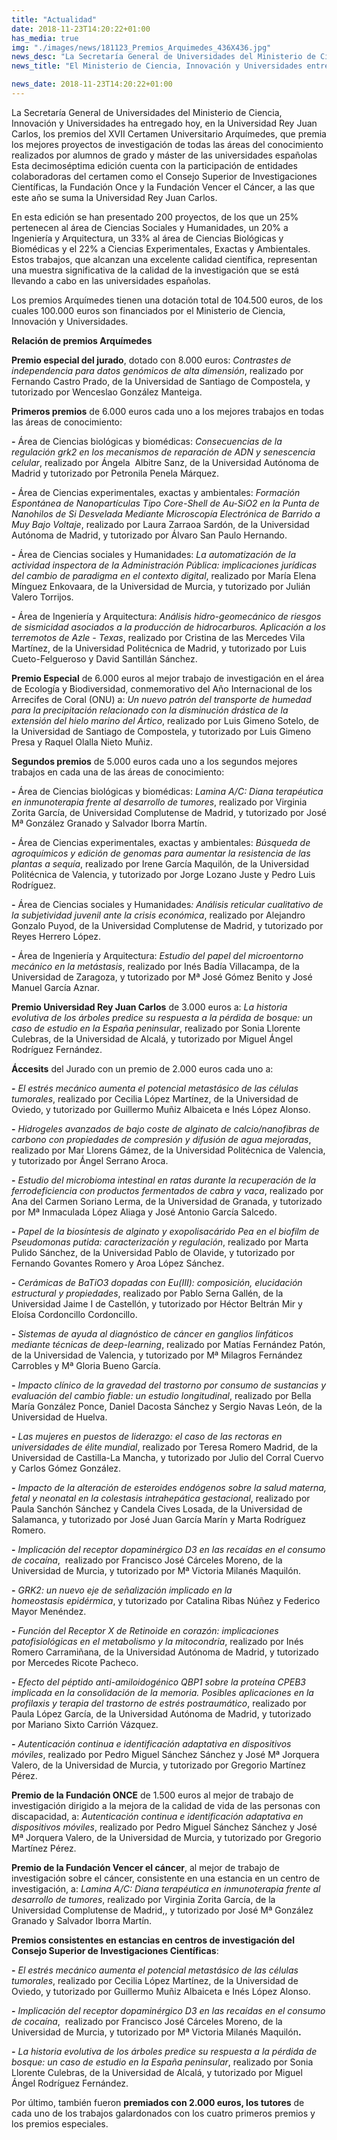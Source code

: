 ```yaml
---
title: "Actualidad"
date: 2018-11-23T14:20:22+01:00
has_media: true
img: "./images/news/181123_Premios_Arquimedes_436X436.jpg"
news_desc: "La Secretaría General de Universidades del Ministerio de Ciencia, Innovación y Universidades ha entregado hoy, en la Universidad Rey Juan Carlos, los premios del XVII Certamen Universitario Arquímedes, que premia los mejores proyectos de investigación de todas las áreas del conocimiento realizados por alumnos de grado y máster de las universidades españolas Esta decimoséptima edición cuenta con la participación de entidades colaboradoras del certamen como el Consejo Superior de Investigaciones Científicas, la Fundación Once y la Fundación Vencer el Cáncer, a las que este año se suma la Universidad Rey Juan Carlos."
news_title: "El Ministerio de Ciencia, Innovación y Universidades entrega los Premios Arquímedes"

news_date: 2018-11-23T14:20:22+01:00
---
```

<p>La Secretar&iacute;a General de Universidades del Ministerio de Ciencia, Innovaci&oacute;n y Universidades ha entregado hoy, en la Universidad Rey Juan Carlos, los premios del XVII Certamen Universitario Arqu&iacute;medes, que premia los mejores proyectos de investigaci&oacute;n de todas las &aacute;reas del conocimiento realizados por alumnos de grado y m&aacute;ster de las universidades espa&ntilde;olas Esta decimos&eacute;ptima edici&oacute;n cuenta con la participaci&oacute;n de entidades colaboradoras del certamen como el Consejo Superior de Investigaciones Cient&iacute;ficas, la Fundaci&oacute;n Once y la Fundaci&oacute;n Vencer el C&aacute;ncer, a las que este a&ntilde;o se suma la Universidad Rey Juan Carlos.</p>
<p>En esta edici&oacute;n se han presentado 200 proyectos, de los que un 25% pertenecen al &aacute;rea de Ciencias Sociales y Humanidades, un 20% a Ingenier&iacute;a y Arquitectura, un 33% al &aacute;rea de Ciencias Biol&oacute;gicas y Biom&eacute;dicas y el 22% a Ciencias Experimentales, Exactas y Ambientales. Estos trabajos, que alcanzan una excelente calidad cient&iacute;fica, representan una muestra significativa de la calidad de la investigaci&oacute;n que se est&aacute; llevando a cabo en las universidades espa&ntilde;olas.</p>
<p>Los premios Arqu&iacute;medes tienen una dotaci&oacute;n total de 104.500 euros, de los cuales 100.000 euros son financiados por el Ministerio de Ciencia, Innovaci&oacute;n y Universidades.</p>
<p><b>Relaci&oacute;n de premios Arqu&iacute;medes</b></p>
<p><b>Premio especial del jurado</b>, dotado con 8.000 euros:<span>&nbsp;</span><em>Contrastes de independencia para datos gen&oacute;micos de alta dimensi&oacute;n</em>, realizado por Fernando Castro Prado, de la Universidad de Santiago de Compostela, y tutorizado por Wenceslao Gonz&aacute;lez Manteiga.</p>
<p><b>Primeros premios</b><span>&nbsp;</span>de 6.000 euros cada uno a los mejores trabajos en todas las &aacute;reas de conocimiento:</p>
<p><b>-</b><span>&nbsp;</span>&Aacute;rea de Ciencias biol&oacute;gicas y biom&eacute;dicas:<span>&nbsp;</span><em>Consecuencias de la regulaci&oacute;n grk2 en los mecanismos de reparaci&oacute;n de ADN y senescencia celular</em>, realizado por &Aacute;ngela &nbsp;Albitre Sanz, de la Universidad Aut&oacute;noma de Madrid y tutorizado por Petronila Penela M&aacute;rquez.</p>
<p><b>-</b><span>&nbsp;</span>&Aacute;rea de Ciencias experimentales, exactas y ambientales:<span>&nbsp;</span><em>Formaci&oacute;n Espont&aacute;nea de Nanopart&iacute;culas Tipo Core-Shell de Au-SiO2 en la Punta de Nanohilos de Si Desvelada Mediante Microscop&iacute;a Electr&oacute;nica de Barrido a Muy Bajo Voltaje</em>, realizado por Laura Zarraoa Sard&oacute;n, de la Universidad Aut&oacute;noma de Madrid, y tutorizado por &Aacute;lvaro San Paulo Hernando.</p>
<p><b>-</b><span>&nbsp;</span>&Aacute;rea de Ciencias sociales y Humanidades:<span>&nbsp;</span><em>La automatizaci&oacute;n de la actividad inspectora de la Administraci&oacute;n P&uacute;blica: implicaciones jur&iacute;dicas del cambio de paradigma en el contexto digital</em>, realizado por Mar&iacute;a Elena M&iacute;nguez Enkovaara, de la Universidad de Murcia, y tutorizado por Juli&aacute;n Valero Torrijos.</p>
<p><b>-</b><span>&nbsp;</span>&Aacute;rea de Ingenier&iacute;a y Arquitectura:<span>&nbsp;</span><em>An&aacute;lisis hidro-geomec&aacute;nico de riesgos de sismicidad asociados a la producci&oacute;n de hidrocarburos. Aplicaci&oacute;n a los terremotos de Azle - Texas</em>, realizado por Cristina de las Mercedes Vila Mart&iacute;nez, de la Universidad Polit&eacute;cnica de Madrid, y tutorizado por Luis Cueto-Felgueroso y David Santill&aacute;n S&aacute;nchez.</p>
<p><b>Premio Especial</b><span>&nbsp;</span>de 6.000 euros al mejor trabajo de investigaci&oacute;n en el &aacute;rea de Ecolog&iacute;a y Biodiversidad, conmemorativo del A&ntilde;o Internacional de los Arrecifes de Coral (ONU) a:<span>&nbsp;</span><em>Un nuevo patr&oacute;n del transporte de humedad para la precipitaci&oacute;n relacionado con la disminuci&oacute;n dr&aacute;stica de la extensi&oacute;n del hielo marino del &Aacute;rtico</em>, realizado por Luis Gimeno Sotelo, de la Universidad de Santiago de Compostela, y tutorizado por Luis Gimeno Presa y Raquel Olalla Nieto Mu&ntilde;iz.</p>
<p><b>Segundos premios</b><span>&nbsp;</span>de 5.000 euros cada uno a los segundos mejores trabajos en cada una de las &aacute;reas de conocimiento:</p>
<p><b>-</b><span>&nbsp;</span>&Aacute;rea de Ciencias biol&oacute;gicas y biom&eacute;dicas:<span>&nbsp;</span><em>Lamina A/C: Diana terap&eacute;utica en inmunoterapia frente al desarrollo de tumores</em>, realizado por Virginia Zorita Garc&iacute;a, de Universidad Complutense de Madrid, y tutorizado por Jos&eacute; M&ordf; Gonz&aacute;lez Granado y Salvador Iborra Mart&iacute;n.</p>
<p><b>-</b><span>&nbsp;</span>&Aacute;rea de Ciencias experimentales, exactas y ambientales:<span>&nbsp;</span><em>B&uacute;squeda de agroqu&iacute;micos y edici&oacute;n de genomas para aumentar la resistencia de las plantas a sequ&iacute;a</em>, realizado por Irene Garc&iacute;a Maquil&oacute;n, de la Universidad Polit&eacute;cnica de Valencia, y tutorizado por Jorge Lozano Juste y Pedro Luis Rodr&iacute;guez.</p>
<p><b>-</b><span>&nbsp;</span>&Aacute;rea de Ciencias sociales y Humanidades<em>: An&aacute;lisis reticular cualitativo de la subjetividad juvenil ante la crisis econ&oacute;mica</em>, realizado por Alejandro Gonzalo Puyod, de la Universidad Complutense de Madrid, y tutorizado por Reyes Herrero L&oacute;pez.</p>
<p><b>-</b><span>&nbsp;</span>&Aacute;rea de Ingenier&iacute;a y Arquitectura:<span>&nbsp;</span><em>Estudio del papel del microentorno mec&aacute;nico en la met&aacute;stasis</em>, realizado por In&eacute;s Bad&iacute;a Villacampa, de la Universidad de Zaragoza, y tutorizado por M&ordf; Jos&eacute; G&oacute;mez Benito y Jos&eacute; Manuel Garc&iacute;a Aznar.</p>
<p><b>Premio Universidad Rey Juan Carlos</b><span>&nbsp;</span>de 3.000 euros a:<span>&nbsp;</span><em>La historia evolutiva de los &aacute;rboles predice su respuesta a la p&eacute;rdida de bosque: un caso de estudio en la Espa&ntilde;a peninsular</em>, realizado por Sonia Llorente Culebras, de la Universidad de Alcal&aacute;, y tutorizado por Miguel &Aacute;ngel Rodr&iacute;guez Fern&aacute;ndez.</p>
<p><b>&Aacute;ccesits</b><span>&nbsp;</span>del Jurado con un premio de 2.000 euros cada uno a:</p>
<p><b>-</b><span>&nbsp;</span><em>El estr&eacute;s mec&aacute;nico aumenta el potencial metast&aacute;sico de las c&eacute;lulas tumorales</em>, realizado por Cecilia L&oacute;pez Mart&iacute;nez, de la Universidad de Oviedo, y tutorizado por Guillermo Mu&ntilde;iz Albaiceta e In&eacute;s L&oacute;pez Alonso.</p>
<p><b>-</b><span>&nbsp;</span><em>Hidrogeles avanzados de bajo coste de alginato de calcio/nanofibras de carbono con propiedades de compresi&oacute;n y difusi&oacute;n de agua mejoradas</em>, realizado por Mar Llorens G&aacute;mez, de la Universidad Polit&eacute;cnica de Valencia, y tutorizado por &Aacute;ngel Serrano Aroca.</p>
<p><b>-</b><span>&nbsp;</span><em>Estudio del microbioma intestinal en ratas durante la recuperaci&oacute;n de la ferrodeficiencia con productos fermentados de cabra y vaca</em>, realizado por Ana del Carmen Soriano Lerma, de la Universidad de Granada, y tutorizado por M&ordf; Inmaculada L&oacute;pez Aliaga y Jos&eacute; Antonio Garc&iacute;a Salcedo.</p>
<p><b>-</b><span>&nbsp;</span><em>Papel de la bios&iacute;ntesis de alginato y exopolisac&aacute;rido Pea en el biofilm de Pseudomonas putida: caracterizaci&oacute;n y regulaci&oacute;n</em>, realizado por Marta Pulido S&aacute;nchez, de la Universidad Pablo de Olavide, y tutorizado por Fernando Govantes Romero y Aroa L&oacute;pez S&aacute;nchez.</p>
<p><b>-</b><span>&nbsp;</span><em>Cer&aacute;micas de BaTiO3 dopadas con Eu(III): composici&oacute;n, elucidaci&oacute;n estructural y propiedades</em>, realizado por Pablo Serna Gall&eacute;n, de la Universidad Jaime I de Castell&oacute;n, y tutorizado por H&eacute;ctor Beltr&aacute;n Mir y Elo&iacute;sa Cordoncillo Cordoncillo.</p>
<p><b>-</b><span>&nbsp;</span><em>Sistemas de ayuda al diagn&oacute;stico de c&aacute;ncer en ganglios linf&aacute;ticos mediante t&eacute;cnicas de deep-learning</em>, realizado por Mat&iacute;as Fern&aacute;ndez Pat&oacute;n, de la Universidad de Valencia, y tutorizado por M&ordf; Milagros Fern&aacute;ndez Carrobles y M&ordf; Gloria Bueno Garc&iacute;a.</p>
<p><b>-</b><span>&nbsp;</span><em>Impacto cl&iacute;nico de la gravedad del trastorno por consumo de sustancias y evaluaci&oacute;n del cambio fiable: un estudio longitudinal</em>, realizado por Bella Mar&iacute;a Gonz&aacute;lez Ponce, Daniel Dacosta S&aacute;nchez y Sergio Navas Le&oacute;n, de la Universidad de Huelva.</p>
<p><b>-</b><span>&nbsp;</span><em>Las mujeres en puestos de liderazgo: el caso de las rectoras en universidades de &eacute;lite mundial</em>, realizado por Teresa Romero Madrid, de la Universidad de Castilla-La Mancha, y tutorizado por Julio del Corral Cuervo y Carlos G&oacute;mez Gonz&aacute;lez.</p>
<p><b>-</b><span>&nbsp;</span><em>Impacto de la alteraci&oacute;n de esteroides end&oacute;genos sobre la salud materna, fetal y neonatal en la colestasis intrahep&aacute;tica gestacional</em>, realizado por Paula Sanch&oacute;n S&aacute;nchez y Candela Cives Losada, de la Universidad de Salamanca, y tutorizado por Jos&eacute; Juan Garc&iacute;a Mar&iacute;n y Marta Rodr&iacute;guez Romero.</p>
<p><b>-</b><span>&nbsp;</span><em>Implicaci&oacute;n del receptor dopamin&eacute;rgico D3 en las reca&iacute;das en el consumo de coca&iacute;na</em>,&nbsp; realizado por Francisco Jos&eacute; C&aacute;rceles Moreno, de la Universidad de Murcia, y tutorizado por M&ordf; Victoria Milan&eacute;s Maquil&oacute;n.</p>
<p><b>-</b><span>&nbsp;</span><em>GRK2: un nuevo eje de se&ntilde;alizaci&oacute;n implicado en la homeostasis</em><span>&nbsp;</span><em>epid&eacute;rmica</em>, y tutorizado por Catalina Ribas N&uacute;&ntilde;ez y Federico Mayor Men&eacute;ndez.</p>
<p><b>-</b><span>&nbsp;</span><em>Funci&oacute;n del Receptor X de Retinoide en coraz&oacute;n: implicaciones patofisiol&oacute;gicas en el metabolismo y la mitocondria</em>, realizado por In&eacute;s Romero Carrami&ntilde;ana, de la Universidad Aut&oacute;noma de Madrid, y tutorizado por Mercedes Ricote Pacheco.</p>
<p><b>-</b><span>&nbsp;</span><em>Efecto del p&eacute;ptido anti-amiloidog&eacute;nico QBP1 sobre la prote&iacute;na CPEB3 implicada en la consolidaci&oacute;n de la memoria. Posibles aplicaciones en la profilaxis y terapia del trastorno de estr&eacute;s postraum&aacute;tico</em>, realizado por Paula L&oacute;pez Garc&iacute;a, de la Universidad Aut&oacute;noma de Madrid, y tutorizado por Mariano Sixto Carri&oacute;n V&aacute;zquez.</p>
<p><b>-</b><span>&nbsp;</span><em>Autenticaci&oacute;n continua e identificaci&oacute;n adaptativa en dispositivos m&oacute;viles</em>, realizado por Pedro Miguel S&aacute;nchez S&aacute;nchez y Jos&eacute; M&ordf; Jorquera Valero, de la Universidad de Murcia, y tutorizado por Gregorio Mart&iacute;nez P&eacute;rez.</p>
<p><b>Premio de la Fundaci&oacute;n ONCE</b><span>&nbsp;</span>de 1.500 euros al mejor de trabajo de investigaci&oacute;n dirigido a la mejora de la calidad de vida de las personas con discapacidad, a:<span>&nbsp;</span><em>Autenticaci&oacute;n continua e identificaci&oacute;n adaptativa en dispositivos m&oacute;viles</em>, realizado por Pedro Miguel S&aacute;nchez S&aacute;nchez y Jos&eacute; M&ordf; Jorquera Valero, de la Universidad de Murcia, y tutorizado por Gregorio Mart&iacute;nez P&eacute;rez.</p>
<p><b>Premio de la Fundaci&oacute;n Vencer el c&aacute;ncer</b>, al mejor de trabajo de investigaci&oacute;n sobre el c&aacute;ncer, consistente en una estancia en un centro de investigaci&oacute;n, a:<span>&nbsp;</span><em>Lamina A/C: Diana terap&eacute;utica en inmunoterapia frente al desarrollo de tumores</em>, realizado por Virginia Zorita Garc&iacute;a, de la Universidad Complutense de Madrid,, y tutorizado por Jos&eacute; M&ordf; Gonz&aacute;lez Granado y Salvador Iborra Mart&iacute;n.</p>
<p><b>Premios consistentes en estancias en centros de investigaci&oacute;n del Consejo Superior de Investigaciones Cient&iacute;ficas</b>:</p>
<p><b>-</b><span>&nbsp;</span><em>El estr&eacute;s mec&aacute;nico aumenta el potencial metast&aacute;sico de las c&eacute;lulas tumorales</em>, realizado por Cecilia L&oacute;pez Mart&iacute;nez, de la Universidad de Oviedo, y tutorizado por Guillermo Mu&ntilde;iz Albaiceta e In&eacute;s L&oacute;pez Alonso.</p>
<p><b>-</b><span>&nbsp;</span><em>Implicaci&oacute;n del receptor dopamin&eacute;rgico D3 en las reca&iacute;das en el consumo de coca&iacute;na</em>,&nbsp; realizado por Francisco Jos&eacute; C&aacute;rceles Moreno, de la Universidad de Murcia, y tutorizado por M&ordf; Victoria Milan&eacute;s Maquil&oacute;n<b>.</b></p>
<p><b>-</b><span>&nbsp;</span><em>La historia evolutiva de los &aacute;rboles predice su respuesta a la p&eacute;rdida de bosque: un caso de estudio en la Espa&ntilde;a peninsular</em>, realizado por Sonia Llorente Culebras, de la Universidad de Alcal&aacute;, y tutorizado por Miguel &Aacute;ngel Rodr&iacute;guez Fern&aacute;ndez.</p>
<p>Por &uacute;ltimo, tambi&eacute;n fueron<span>&nbsp;</span><b>premiados con 2.000 euros, los tutores</b><span>&nbsp;</span>de cada uno de los trabajos galardonados con los cuatro primeros premios y los premios especiales.</p>